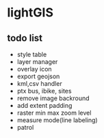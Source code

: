 # lightGIS
## todo list
* style table
* layer manager
* overlay icon
* export geojson
* kml,csv handler
* ptx bus, ibike, sites
* remove image backround
* add extent padding
* raster min max zoom level
* measure mode(line labeling)
* patrol